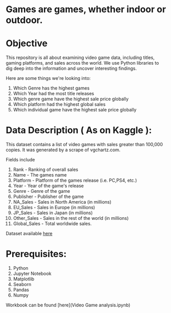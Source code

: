# Games are games, whether indoor or outdoor.

# Objective

This repository is all about examining video game data, including titles, gaming platforms, and sales across the world. We use Python libraries to dig deep into the information and uncover interesting findings.

Here are some things we're looking into:

1) Which Genre has the highest games
2) Which Year had the most title releases
3) Which genre game have the highest sale price globally
4) Which platform had the highest global sales
5) Which individual game have the highest sale price globally


# Data Description ( As on Kaggle ):
This dataset contains a list of video games with sales greater than 100,000 copies. It was generated by a scrape of vgchartz.com.

Fields include

1) Rank - Ranking of overall sales
2) Name - The games name
3) Platform - Platform of the games release (i.e. PC,PS4, etc.)
4) Year - Year of the game's release
5) Genre - Genre of the game
6) Publisher - Publisher of the game
7) NA_Sales - Sales in North America (in millions)
8) EU_Sales - Sales in Europe (in millions)
9) JP_Sales - Sales in Japan (in millions)
10) Other_Sales - Sales in the rest of the world (in millions)
11) Global_Sales - Total worldwide sales.

Dataset available [here](https://www.kaggle.com/datasets/gregorut/videogamesales?resource=download)

# Prerequisites:
1) Python
2) Jupyter Notebook
3) Matplotlib
4) Seaborn
5) Pandas
6) Numpy

Workbook can be found [here](Video Game analysis.ipynb)

